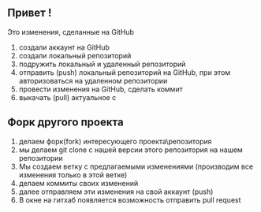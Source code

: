 ## Привет   !

Это изменения, сделанные на GitHub

1. создали аккаунт на GitHub
1. создали локальный репозиторий
1. подружить локальный и удаленный репозиторий
1. отправить (push) локальный репозиторий на GitHub, при этом авторизоваться на удаленном репозитории
1. провести изменения на GitHub, сделать коммит
1. выкачать (pull) актуальное с

## Форк другого проекта
1. делаем форк(fork) интересующего проекта\репозитория
1. мы делаем git clone с нашей версии этого репозитория на нашем репозитории
1. Мы создаем ветку с предлагаемыми изменениями (производим все изменения только в этой ветке)
1. делаем коммиты своих изменений
1. далее отправляем эти изменения на свой аккаунт (push)
1. В окне на гитхаб появляется возможность отправить pull request 
